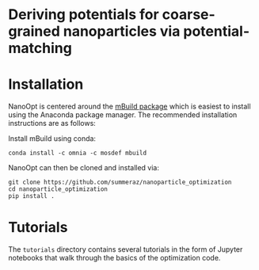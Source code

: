 # Deriving potentials for coarse-grained nanoparticles via potential-matching

# Installation

NanoOpt is centered around the [mBuild package](www.github.com/mosdef-hub/mbuild) which is easiest to install using the Anaconda package manager. The recommended installation instructions are as follows:

Install mBuild using conda:
```
conda install -c omnia -c mosdef mbuild
```

NanoOpt can then be cloned and installed via:
```
git clone https://github.com/summeraz/nanoparticle_optimization
cd nanoparticle_optimization
pip install .
```

# Tutorials

The `tutorials` directory contains several tutorials in the form of Jupyter notebooks
that walk through the basics of the optimization code.
